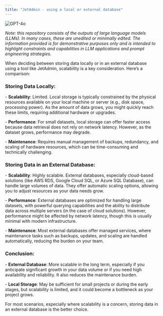```yaml
---
title: "JetAdmin - using a local or external database"
---
```

![GPT-4o](https://img.shields.io/badge/GPT--4o-3333FF?style=for-the-badge&logo=openai&logoColor=white)



*Note: this repository consists of the outputs of large language models (LLMs). In many cases, these are unedited or minimally edited. The information provided is for demonstrative purposes only and is intended to highlight constraints and capabilities in LLM applications and prompt engineering strategies.*




When deciding between storing data locally or in an external database using a tool like JetAdmin, scalability is a key consideration. Here’s a comparison:

### **Storing Data Locally:**

\- **Scalability**: Limited. Local storage is typically constrained by the physical resources available on your local machine or server (e.g., disk space, processing power). As the amount of data grows, you might quickly reach these limits, requiring additional hardware or upgrades.

\- **Performance**: For small datasets, local storage can offer faster access because data retrieval does not rely on network latency. However, as the dataset grows, performance may degrade.

\- **Maintenance**: Requires manual management of backups, redundancy, and scaling of hardware resources, which can be time-consuming and technically challenging.

### **Storing Data in an External Database:**

\- **Scalability**: Highly scalable. External databases, especially cloud-based solutions (like AWS RDS, Google Cloud SQL, or Azure SQL Database), can handle large volumes of data. They offer automatic scaling options, allowing you to adjust resources as your data needs grow.

\- **Performance**: External databases are optimized for handling large datasets, with powerful querying capabilities and the ability to distribute data across multiple servers (in the case of cloud solutions). However, performance might be affected by network latency, though this is usually minimal with modern infrastructure.

\- **Maintenance**: Most external databases offer managed services, where maintenance tasks such as backups, updates, and scaling are handled automatically, reducing the burden on your team.

### **Conclusion:**

\- **External Database**: More scalable in the long term, especially if you anticipate significant growth in your data volume or if you need high availability and reliability. It also reduces the maintenance burden.

\- **Local Storage**: May be sufficient for small projects or during the early stages, but scalability is limited, and it could become a bottleneck as your project grows.

For most scenarios, especially where scalability is a concern, storing data in an external database is the better choice.
